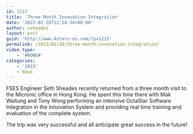 ```yaml
---
id: 1223
title: 'Three Month Innovation Integration'
date: '2023-02-28T12:14:34+00:00'
author: ssheades
layout: post
guid: 'http://www.4stars-es.com/?p=1223'
permalink: /2023/02/28/three-month-innovation-integration/
video_type:
    - '#NONE#'
categories:
    - '2023'
    - News
---
```


FSES Engineer Seth Sheades recently returned from a three month visit to the Micronic office in Hong Kong. He spent this time there with Mak Waitung and Tony Wong performing an intensive OctaStar Software Integration in the Innovation System and providing real time training and evaluation of the complete system.

The trip was very successful and all anticipate great success in the future!